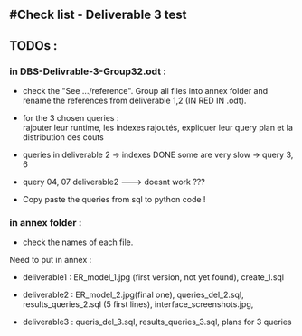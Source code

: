 #Check list - Deliverable 3 test
----
## TODOs :

### in **DBS-Delivrable-3-Group32.odt** :
* check the "See .../reference". Group all files into annex folder and rename the references from deliverable 1,2 (IN RED IN .odt).

* for the 3 chosen queries : <br>
rajouter leur runtime, les indexes rajoutés, expliquer leur query plan et la distribution des couts

* queries in deliverable 2 -> indexes DONE some are very slow -> query 3, 6
* query 04, 07 deliverable2 ---> doesnt work ???

* Copy paste the queries from sql to python code ! 

### in **annex** folder :
* check the names of each file. <br>

Need to put in annex : <br>
* deliverable1 : ER_model_1.jpg (first version, not yet found), create_1.sql

* deliverable2 : ER_model_2.jpg(final one), queries_del_2.sql, results_queries_2.sql (5 first lines), interface_screenshots.jpg,

* deliverable3 : queris_del_3.sql, results_queries_3.sql, plans for 3 queries
